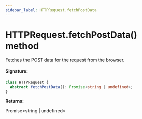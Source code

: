 ```yaml
---
sidebar_label: HTTPRequest.fetchPostData
---
```


# HTTPRequest.fetchPostData() method

Fetches the POST data for the request from the browser.

#### Signature:

```typescript
class HTTPRequest {
  abstract fetchPostData(): Promise<string | undefined>;
}
```

**Returns:**

Promise&lt;string \| undefined&gt;

